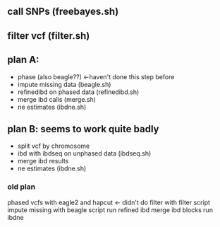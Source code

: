 ## call SNPs (freebayes.sh)
## filter vcf (filter.sh)

## plan A:
* phase (also beagle??) <-haven't done this step before
* impute missing data (beagle.sh)
* refinedibd on phased data (refinedibd.sh)
* merge ibd calls (merge.sh)
* ne estimates (ibdne.sh)

## plan B: seems to  work quite  badly
* split vcf  by chromosome
* ibd with ibdseq on unphased data  (ibdseq.sh)
* merge ibd results
* ne estimates (ibdne.sh)

### old plan
phased vcfs with eagle2 and hapcut <- didn't do 
filter with filter script
impute missing with beagle script
run refined ibd
merge ibd blocks
run ibdne
